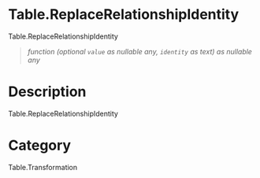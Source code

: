 ﻿# Table.ReplaceRelationshipIdentity
Table.ReplaceRelationshipIdentity
> _function (optional <code>value</code> as nullable any, <code>identity</code> as text) as nullable any_
# Description 
Table.ReplaceRelationshipIdentity
# Category 
Table.Transformation
